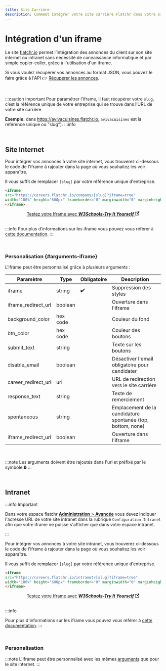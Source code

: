 ```yaml
---
title: Site Carrière
description: Comment intégrer votre site carrière Flatchr dans votre site internet ou intranet ? 
---
```

 
 # Intégration d'un iframe
 
<style>
@import url('https://fonts.googleapis.com/css2?family=Source+Sans+Pro&display=swap');
</style>

Le site [flatchr.io](https://www.flatchr.io/) permet l’intégration des annonces du client sur son site internet ou intranet sans nécessité de connaissance informatique et par simple copier-coller, grâce à l'utilisation d'un iframe.

Si vous voulez récupérer vos annonces au format JSON, vous pouvez le faire grâce à l'API 👉 [Récupérer les annonces](/docs/QuickStart/Recuperer_les_annonces).

<br/>

:::caution Important
Pour paramétrer l'iframe, il faut récupérer votre `slug`, c’est la référence unique de votre entreprise qui se trouve dans l’URL de votre site carrière

**Exemple:** dans https://avivacuisines.flatchr.io, `avivacuisines` est la référence unique ou "slug").
:::info

<br/>

## Site Internet

Pour intégrer vos annonces à votre site internet, vous trouverez ci-dessous le code de l'iframe à rajouter dans la page où vous souhaitez les voir apparaître. 

Il vous suffit de remplacer `[slug]` par votre référence unique d'entreprise. 



```html title="Code de l'iframe"
<iframe 
src="https://careers.flatchr.io/company/[slug]?iframe=true" 
width="100%" height="600px" frameborder="0" marginwidth="0" marginheight="0">
</iframe>
```
<center>
  <a class="button button--primary" href="https://www.w3schools.com/tags/tryit.asp?filename=tryhtml_iframe" style={{'background-color':'#04AA6D','border-color':'#04AA6D','font-family':"'Source Sans Pro', sans-serif",'font-size':'16px'}}>
    Testez votre Iframe avec   <strong><em>W3Schools-Try It Yourself</em></strong> <svg width="13.5" height="13.5" aria-hidden="true" viewBox="0 0 24 24" class="iconExternalLink_node_modules-@docusaurus-theme-classic-lib-next-theme-IconExternalLink-styles-module"><path fill="currentColor" d="M21 13v10h-21v-19h12v2h-10v15h17v-8h2zm3-12h-10.988l4.035 4-6.977 7.07 2.828 2.828 6.977-7.07 4.125 4.172v-11z"></path></svg> 
  </a>
</center>

<br/>


:::info
Pour plus d'informations sur les iframe vous pouvez vous référer à [cette documentation](https://www.w3schools.com/html/html_iframe.asp).
:::

<br/>

### Personalisation {#arguments-iframe}

L'iframe peut être personnalisé grâce à plusieurs arguments : 
<table>
  <thead>
  <tr>
    <th>Paramètre</th><th>Type</th><th>Obligatoire</th><th>Description</th>
  </tr>
  </thead>
  <tr>
    <td>iframe</td><td>string</td><td style={{textAlign:"center"}}>✔️</td><td>Suppression des styles</td>
  </tr>
  <tr>
    <td>iframe_redirect_url</td><td>boolean</td><td></td><td>Ouverture dans l'iframe</td>
  </tr>
  <tr>
    <td>background_color</td><td>hex code</td><td></td><td>Couleur du fond</td>
  </tr>
  <tr>
    <td>btn_color</td><td>hex code</td><td></td><td>Couleur des boutons</td>
  </tr>
  <tr>
    <td>submit_text</td><td>string</td><td></td><td>Texte sur les boutons</td>
  </tr>
  <tr>
    <td>disable_email</td><td>boolean</td><td></td><td>Désactiver l'email obligatoire pour candidater</td>
  </tr>
  <tr>
    <td>career_redirect_url</td><td>url</td><td></td><td>URL de redirection vers le site carrière</td>
  </tr>
  <tr>
    <td>response_text</td><td>string</td><td></td><td>Texte de remerciement</td>
  </tr>
  <tr>
    <td>spontaneous</td><td>string</td><td></td><td>Emplacement de la candidature spontanée (top, bottom, none)</td>
  </tr>
  <tr>
    <td>iframe_redirect_url</td><td>boolean</td><td></td><td>Ouverture dans l'iframe</td>
  </tr>  
</table>

<br/>

:::note
Les arguments doivent être rajoutés dans l'url et préfixé par le symbole **&**
:::


<br/>

## Intranet
:::info Important

Dans votre espace flatchr [**Administration** > **Avancée**](http://app.flatchr.io/#/board/settings/advanced) vous devez indiquer l'adresse URL de votre site intranet dans la rubrique `Configuration Intranet` afin que votre iframe ne puisse s'afficher que dans votre espace intranet.

:::

Pour intégrer vos annonces à votre site intranet, vous trouverez ci-dessous le code de l'iframe à rajouter dans la page où vous souhaitez les voir apparaître. 

Il vous suffit de remplacer `[slug]` par votre référence unique d'entreprise. 

```html title="Code de l'iframe"
<iframe 
src="https://careers.flatchr.io/intranet/[slug]?iframe=true" 
width="100%" height="600px" frameborder="0" marginwidth="0" marginheight="0">
</iframe>
```
<center>
  <a class="button button--primary" href="https://www.w3schools.com/tags/tryit.asp?filename=tryhtml_iframe" style={{'background-color':'#04AA6D','border-color':'#04AA6D','font-family':"'Source Sans Pro', sans-serif",'font-size':'16px'}}>
    Testez votre Iframe avec   <strong><em>W3Schools-Try It Yourself</em></strong> <svg width="13.5" height="13.5" aria-hidden="true" viewBox="0 0 24 24" class="iconExternalLink_node_modules-@docusaurus-theme-classic-lib-next-theme-IconExternalLink-styles-module"><path fill="currentColor" d="M21 13v10h-21v-19h12v2h-10v15h17v-8h2zm3-12h-10.988l4.035 4-6.977 7.07 2.828 2.828 6.977-7.07 4.125 4.172v-11z"></path></svg> 
  </a>
</center>

<br/>


:::info

Pour plus d'informations sur les iframe vous pouvez vous référer à [cette documentation](https://www.w3schools.com/html/html_iframe.asp).
:::

<br/>

### Personalisation

:::note
L'iframe peut être personnalisé avec les mêmes [arguments](#arguments-iframe) que pour le site internet.
:::